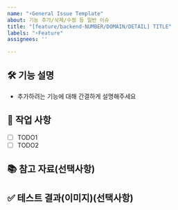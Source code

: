 ```yaml
---
name: "⚡General Issue Template"
about: 기능 추가/삭제/수정 등 일반 이슈
title: "[feature/backend-NUMBER/DOMAIN/DETAIL] TITLE"
labels: "⚡Feature"
assignees: ''

---
```


## 🛠️ 기능 설명
- 추가하려는 기능에 대해 간결하게 설명해주세요

## 📝 작업 사항
- [ ] TODO1
- [ ] TODO2

## 📚 참고 자료(선택사항)
>

## ✅ 테스트 결과(이미지)(선택사항)
>
